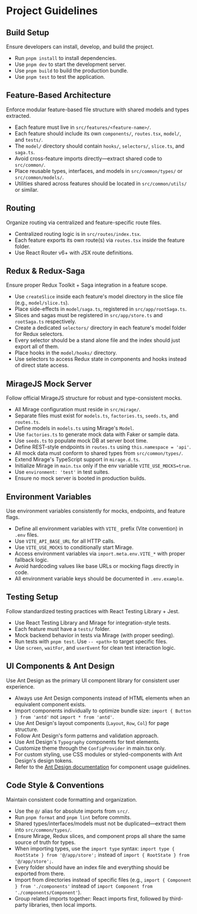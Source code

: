 # Project Guidelines

## Build Setup
Ensure developers can install, develop, and build the project.

- Run `pnpm install` to install dependencies.
- Use `pnpm dev` to start the development server.
- Use `pnpm build` to build the production bundle.
- Use `pnpm test` to test the application.

## Feature-Based Architecture
Enforce modular feature-based file structure with shared models and types extracted.

- Each feature must live in `src/features/<feature-name>/`.
- Each feature should include its own `components/`, `routes.tsx`, `model/`, and `tests/`.
- The `model/` directory should contain `hooks/`, `selectors/`, `slice.ts`, and `saga.ts`.
- Avoid cross-feature imports directly—extract shared code to `src/common/`.
- Place reusable types, interfaces, and models in `src/common/types/` or `src/common/models/`.
- Utilities shared across features should be located in `src/common/utils/` or similar.

## Routing
Organize routing via centralized and feature-specific route files.

- Centralized routing logic is in `src/routes/index.tsx`.
- Each feature exports its own route(s) via `routes.tsx` inside the feature folder.
- Use React Router v6+ with JSX route definitions.

## Redux & Redux-Saga
Ensure proper Redux Toolkit + Saga integration in a feature scope.

- Use `createSlice` inside each feature's model directory in the slice file (e.g., `model/slice.ts`).
- Place side-effects in `model/saga.ts`, registered in `src/app/rootSaga.ts`.
- Slices and sagas must be registered in `src/app/store.ts` and `rootSaga.ts` respectively.
- Create a dedicated `selectors/` directory in each feature's model folder for Redux selectors.
- Every selector should be a stand alone file and the index should just export all of them.
- Place hooks in the `model/hooks/` directory.
- Use selectors to access Redux state in components and hooks instead of direct state access.

## MirageJS Mock Server
Follow official MirageJS structure for robust and type-consistent mocks.

- All Mirage configuration must reside in `src/mirage/`.
- Separate files must exist for `models.ts`, `factories.ts`, `seeds.ts`, and `routes.ts`.
- Define models in `models.ts` using Mirage's `Model`.
- Use `factories.ts` to generate mock data with Faker or sample data.
- Use `seeds.ts` to populate mock DB at server boot time.
- Define REST-style endpoints in `routes.ts` using `this.namespace = 'api'`.
- All mock data must conform to shared types from `src/common/types/`.
- Extend Mirage's TypeScript support in `mirage.d.ts`.
- Initialize Mirage in `main.tsx` only if the env variable `VITE_USE_MOCKS=true`.
- Use `environment: 'test'` in test suites.
- Ensure no mock server is booted in production builds.

## Environment Variables
Use environment variables consistently for mocks, endpoints, and feature flags.

- Define all environment variables with `VITE_` prefix (Vite convention) in `.env` files.
- Use `VITE_API_BASE_URL` for all HTTP calls.
- Use `VITE_USE_MOCKS` to conditionally start Mirage.
- Access environment variables via `import.meta.env.VITE_*` with proper fallback logic.
- Avoid hardcoding values like base URLs or mocking flags directly in code.
- All environment variable keys should be documented in `.env.example`.

## Testing Setup
Follow standardized testing practices with React Testing Library + Jest.

- Use React Testing Library and Mirage for integration-style tests.
- Each feature must have a `tests/` folder.
- Mock backend behavior in tests via Mirage (with proper seeding).
- Run tests with `pnpm test`. Use `-- <path>` to target specific files.
- Use `screen`, `waitFor`, and `userEvent` for clean test interaction logic.

## UI Components & Ant Design
Use Ant Design as the primary UI component library for consistent user experience.

- Always use Ant Design components instead of HTML elements when an equivalent component exists.
- Import components individually to optimize bundle size: `import { Button } from 'antd'` not `import * from 'antd'`.
- Use Ant Design's layout components (`Layout`, `Row`, `Col`) for page structure.
- Follow Ant Design's form patterns and validation approach.
- Use Ant Design's `Typography` components for text elements.
- Customize theme through the `ConfigProvider` in main.tsx only.
- For custom styling, use CSS modules or styled-components with Ant Design's design tokens.
- Refer to the [Ant Design documentation](https://ant.design/components/overview/) for component usage guidelines.

## Code Style & Conventions
Maintain consistent code formatting and organization.

- Use the `@/` alias for absolute imports from `src/`.
- Run `pnpm format` and `pnpm lint` before commits.
- Shared types/interfaces/models must not be duplicated—extract them into `src/common/types/`.
- Ensure Mirage, Redux slices, and component props all share the same source of truth for types.
- When importing types, use the `import type` syntax: `import type { RootState } from '@/app/store';` instead of `import { RootState } from '@/app/store';`.
- Every folder should have an index file and everything should be exported from there.
- Import from directories instead of specific files (e.g., `import { Component } from './components'` instead of `import Component from './components/Component'`).
- Group related imports together: React imports first, followed by third-party libraries, then local imports.
